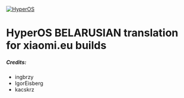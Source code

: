 [![HyperOS](https://i.imgur.com/DBEfanq.png)](https://xiaomi.eu/)

# HyperOS BELARUSIAN translation for xiaomi.eu builds 

##### Credits:
- ingbrzy
- IgorEisberg
- kacskrz

